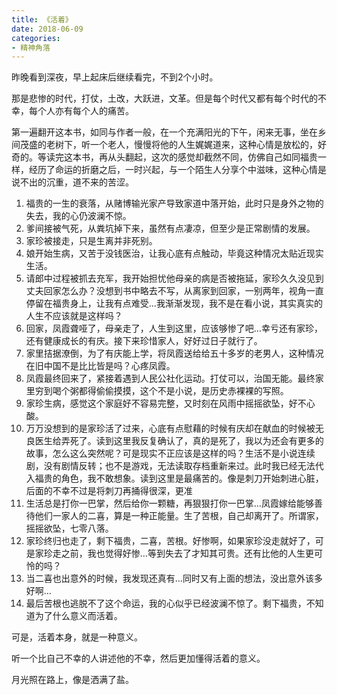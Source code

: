 ```yaml
---
title: 《活着》
date: 2018-06-09
categories:
- 精神角落 
---
```


昨晚看到深夜，早上起床后继续看完，不到2个小时。

那是悲惨的时代，打仗，土改，大跃进，文革。但是每个时代又都有每个时代的不幸，每个人亦有每个人的痛苦。

第一遍翻开这本书，如同与作者一般，在一个充满阳光的下午，闲来无事，坐在乡间茂盛的老树下，听一个老人，慢慢将他的人生娓娓道来，这种心情是放松的，好奇的。等读完这本书，再从头翻起，这次的感觉却截然不同，仿佛自己如同福贵一样，经历了命运的折磨之后，一时兴起，与一个陌生人分享个中滋味，这种心情是说不出的沉重，道不来的苦涩。

1. 福贵的一生的衰落，从赌博输光家产导致家道中落开始，此时只是身外之物的失去，我的心仍波澜不惊。
2. 爹间接被气死，从粪坑掉下来，虽然有点凄凉，但至少是正常剧情的发展。
3. 家珍被接走，只是生离并非死别。
4. 娘开始生病，又苦于没钱医治，让我心底有点触动，毕竟这种情况太贴近现实生活。
5. 请郎中过程被抓去充军，我开始担忧他母亲的病是否被拖延，家珍久久没见到丈夫回家怎么办？没想到书中略去不写，从离家到回家，一别两年，视角一直停留在福贵身上，让我有点难受…我渐渐发现，我不是在看小说，其实真实的人生不应该就是这样吗？
6. 回家，凤霞聋哑了，母亲走了，人生到这里，应该够惨了吧…幸亏还有家珍，还有健康成长的有庆。接下来珍惜家人，好好过日子就行了。
7. 家里拮据潦倒，为了有庆能上学，将凤霞送给给五十多岁的老男人，这种情况在旧中国不是比比皆是吗？心疼凤霞。
8. 凤霞最终回来了，紧接着遇到人民公社化运动。打仗可以，治国无能。最终家里穷到喝个粥都得偷偷摸摸，这个不是小说，是历史赤裸裸的写照。
9. 家珍生病，感觉这个家庭好不容易完整，又时刻在风雨中摇摇欲坠，好不心酸。
10. 万万没想到的是家珍活了过来，心底有点慰藉的时候有庆却在献血的时候被无良医生给弄死了。读到这里我反复确认了，真的是死了，我以为还会有更多的故事，怎么这么突然呢？可是现实不正应该是这样的吗？生活不是小说连续剧，没有剧情反转；也不是游戏，无法读取存档重新来过。此时我已经无法代入福贵的角色，我不敢想象。读到这里是最痛苦的。像是刺刀开始刺进心脏，后面的不幸不过是将刺刀再捅得很深，更准
11. 生活总是打你一巴掌，然后给你一颗糖，再狠狠打你一巴掌…凤霞嫁给能够善待他们一家人的二喜，算是一种正能量。生了苦根，自己却离开了。所谓家，摇摇欲坠，七零八落。
12. 家珍终归也走了，剩下福贵，二喜，苦根。好惨啊，如果家珍没走就好了，可是家珍走之前，我也觉得好惨…等到失去了才知其可贵。还有比他的人生更可怜的吗？
13. 当二喜也出意外的时候，我发现还真有…同时又有上面的想法，没出意外该多好啊…
14. 最后苦根也逃脱不了这个命运，我的心似乎已经波澜不惊了。剩下福贵，不知道为了什么意义而活着。

可是，活着本身，就是一种意义。

听一个比自己不幸的人讲述他的不幸，然后更加懂得活着的意义。

月光照在路上，像是洒满了盐。
